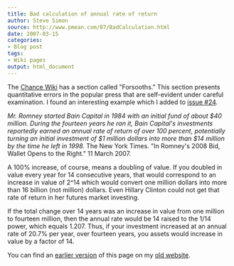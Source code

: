 ```yaml
---
title: Bad calculation of annual rate of return
author: Steve Simon
source: http://www.pmean.com/07/BadCalculation.html
date: 2007-03-15
categories:
- Blog post
tags:
- Wiki pages
output: html_document
---
```


The [Chance Wiki][cha1] has a section called "Forsooths." This section presents quantitative errors in the popular press that are self-evident under careful examination. I found an interesting example which I added to [issue #24][cha2].

*Mr. Romney started Bain Capital in 1984 with an initial fund of about \$40 million. During the fourteen years he ran it, Bain Capital's investments reportedly earned an annual rate of return of over 100 percent, potentially turning an initial investment of \$1 million dollars into more than \$14 million by the time he left in 1998.* The New York Times. "In Romney's 2008 Bid, Wallet Opens to the Right." 11 March 2007.

A 100% increase, of course, means a doubling of value. If you doubled in value every year for 14 consecutive years, that would correspond to an increase in value of 2\^14 which would convert one million dollars into more than 16 billion (not million) dollars. Even Hillary Clinton could not get that rate of return in her futures market investing.

If the total change over 14 years was an increase in value from one million to fourteen million, then the annual rate would be 14 raised to the 1/14 power, which equals 1.207. Thus, if your investment increased at an annual rate of 20.7% per year, over fourteen years, you assets would increase in value by a factor of 14.

You can find an [earlier version][sim1] of this page on my [old website][sim2].

[sim1]: http://www.pmean.com/07/BadCalculation.html
[sim2]: http://www.pmean.com

[cha1]: http://chance.dartmouth.edu/chancewiki/index.php/Main_Page
[cha2]: http://chance.dartmouth.edu/chancewiki/index.php/Chance_News_24
